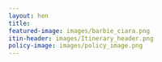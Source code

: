 ```yaml
---
layout: hen
title:
featured-image: images/barbie_ciara.png
itin-header: images/Itinerary_header.png
policy-image: images/policy_image.png
---
```


